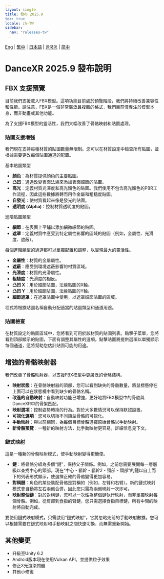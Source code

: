 ```yaml
---
layout: single
title: 發布 2025.9
toc: true
locale: zh-TW
sidebar:
  nav: "releases-tw"
---
```

[Eng](/dancexr/releases/2025.9) | [繁中](/tw/dancexr/releases/2025.9) | [日本語](/jp/dancexr/releases/2025.9) | [한국어](/kr/dancexr/releases/2025.9) | [简中](/zh/dancexr/releases/2025.9)

# DanceXR 2025.9 發布說明

## FBX 支援預覽

目前我們支援載入FBX模型。這項功能目前處於預覽階段，我們將持續改善兼容性和性能。請注意，FBX是一個非常廣泛且複雜的格式，我們目前僅專注於模型本身，而非動畫或其他功能。

為了支援FBX模型的靈活性，我們大幅改善了骨骼映射和貼圖處理。

### 貼圖支援增強

我們現在支持每種材質的貼圖數量無限制。您可以在材質設定中檢查所有貼圖，並根據需要更改每個貼圖通道的配置。

基本貼圖類型

- **顏色**：為材質提供顏色的主要貼圖。
- **凸凹**：通過改變表面法線來添加表面細節的貼圖。
- **高光**：定義材質光澤度和高光顏色的貼圖。我們使用不包含高光顏色的PBR工作流程，因此這些數據將轉而用作金屬和粗糙度貼圖。
- **自發光**：使材質看起來像是發光的貼圖。
- **透明度 (Alpha)**：控制材質透明度的貼圖。

進階貼圖類型

- **細節**：在表面上平鋪以添加細微細節的貼圖。
- **遮罩**：定義材質中應受到特定屬性影響的區域的貼圖（例如，金屬性、光滑度、遮蔽）。

每個進階類型的通道都可以單獨配置和調整，以實現最大的靈活性。

- **金屬性**：材質的金屬屬性。
- **遮蔽**：應受到環境遮蔽影響的材質區域。
- **光滑度**：材質的光滑屬性。
- **粗糙度**：光滑度的相反。
- **凸凹 X**：用於細節貼圖，法線貼圖的X軸。
- **凸凹 Y**：用於細節貼圖，法線貼圖的Y軸。
- **細節遮罩**：在遮罩貼圖中使用，以遮罩細節貼圖的區域。

程式將根據貼圖名稱自動分配適當的貼圖類型和通道用途。

### 貼圖檢查

在材質設定的貼圖區域中，您將看到可用於該材質的貼圖列表。點擊子菜單，您將看到頂部顯示的貼圖，下面有調整其屬性的選項。點擊貼圖將提供選項以單獨顯示每個通道，這將幫助您估計貼圖可能的用途。

## 增強的骨骼映射器

我們改善了骨骼映射器，以支援FBX模型中更廣泛的骨骼結構。

- **映射狀態**：在骨骼映射器的頂部，您可以看到缺失的骨骼數量，將鼠標懸停在上面可以在狀態欄中看到缺少的骨骼名稱。
- **改進的自動映射**：自動映射功能已增強，更好地將FBX模型中的骨骼與DanceXR中的骨架匹配。
- **映射選項**：控制姿勢轉換的行為。對於大多數情況可以保持默認設置。
- **可視化選項**：您可以切換不同類型骨骼的可視化。
- **手動映射**：與以前相同，為每個目標骨骼選擇原始骨骼以手動映射。
- **新骨骼預覽**：一種新的映射方法，比手動映射更容易。詳細信息見下文。

### 鏈式映射
這是一種新的骨骼映射模式，使手動映射變得更簡便。

- **鏈**：將骨骼分組為多個“鏈”，保持父子關係。例如，之前您需要展開每一層層級以查找中心的頭部。現在“中心 - 軀幹 - 軀幹2 - 頸部 - 頭部”的鏈以自上而下的列表形式顯示，使選擇正確的骨骼變得更加容易。
- **對稱鏈**：角色的某些裝配骨骼是對稱的（例如，左臂和右臂）。新的鏈式映射模式會自動將左右兩側合併，因此您只需為兩側映射一次即可。
- **映射整個鏈**：對於對稱鏈，您可以一次性為整個鏈執行映射，而非單獨映射每個骨骼。例如，從肩部到食指的臂鏈，您只需選擇食指目標鏈，所有中間的映射將自動完成。

要使用鏈式映射模式，只需啟用“鏈式映射”，它將忽略先前的手動映射數據。您可以根據需要在鏈式映射和手動映射之間快速切換，而無需重新開始。

## 其他變更
- 升級至Unity 6.2
- Android版本現在使用Vulkan API，並提供粒子效果
- 修正X光渲染問題
- 其他小修復